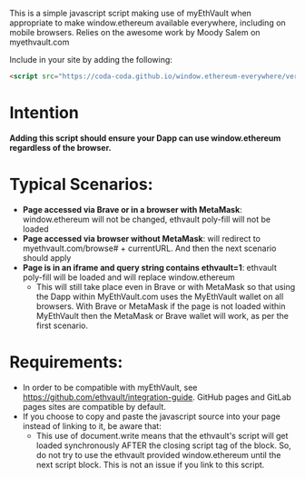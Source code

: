 This is a simple javascript script making use of myEthVault when appropriate to make window.ethereum available everywhere, including on mobile browsers. Relies on the awesome work by Moody Salem on myethvault.com

Include in your site by adding the following:

```html
<script src="https://coda-coda.github.io/window.ethereum-everywhere/versions/window.ethereum-everywhere-v1.0.0.js" integrity="sha384-cVGOKYNiP3VQUIeJtSyoaxyfGz43uNgMd+V4gFEmJ3RGtQXMi6a507qCNexuczUA" crossorigin="anonymous"></script>
```

# Intention

**Adding this script should ensure your Dapp can use window.ethereum regardless of the browser.**

# Typical Scenarios:

- **Page accessed via Brave or in a browser with MetaMask**: window.ethereum will not be changed, ethvault poly-fill will not be loaded
- **Page accessed via browser without MetaMask**: will redirect to myethvault.com/browse# + currentURL. And then the next scenario should apply
- **Page is in an iframe and query string contains ethvault=1**: ethvault poly-fill will be loaded and will replace window.ethereum
    - This will still take place even in Brave or with MetaMask so that using the Dapp within MyEthVault.com uses the MyEthVault wallet on all browsers. With Brave or MetaMask if the page is not loaded within MyEthVault then the MetaMask or Brave wallet will work, as per the first scenario.

# Requirements:
- In order to be compatible with myEthVault, see https://github.com/ethvault/integration-guide. GitHub pages and GitLab pages sites are compatible by default.
- If you choose to copy and paste the javascript source into your page instead of linking to it, be aware that:
  - This use of document.write means that the ethvault's script will get loaded synchronously AFTER the closing script tag of the block. So, do not try to use the ethvault provided window.ethereum until the next script block. This is not an issue if you link to this script.
